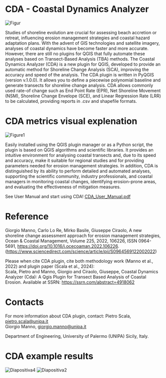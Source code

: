 # CDA - Coastal Dynamics Analyzer
![Figur](https://github.com/user-attachments/assets/3914ae28-8b7e-4566-9f8b-86da9b415280)


Studies of shoreline evolution are crucial for assessing beach accretion or retreat, influencing erosion 
management strategies and coastal hazard adaptation plans. With the advent of GIS technologies and 
satellite imagery, analyses of coastal dynamics have become faster and more accurate. However, there 
are still no plugins for QGIS that fully automate these analyses based on Transect-Based Analysis (TBA) 
methods. 
The Coastal Dynamics Analyzer (CDA) is a new plugin for QGIS, developed to provide an automatic 
method for Shoreline Change Analysis (SCA), improving the accuracy and speed of the analysis. 
The CDA plugin is written in PyQGIS (version v.1.0.0). It allows you to define a piecewise polynomial 
baseline and generate transects for shoreline change analysis. CDA allows commonly used rate-of
change such as End Point Rate (EPR), Net Shoreline Movement (NSM), Shoreline Change Envelope 
(SCE), and Linear Regression Rate (LRR) to be calculated, providing reports in .csv and shapefile 
formats. 
# CDA metrics visual explenation
![Figure1](https://github.com/user-attachments/assets/97a2c332-2dda-4423-a63b-db17efdaf7b8)

Easily installed using the QGIS plugin manager or as a Python script, the plugin is based on QGIS 
algorithms and scientific libraries. It provides an intuitive environment for analysing coastal transects 
and, due to its speed and accuracy, make it suitable for regional studies and for providing parameters 
needed for erosion management strategies. In addition, CDA is distinguished by its ability to perform 
detailed and automated analyses, supporting the scientific community, industry professionals, and coastal 
managers in monitoring coastal changes, identifying erosion-prone areas, and evaluating the 
effectiveness of mitigation measures.

See User Manual and start using CDA!
[CDA_User_Manual.pdf](https://github.com/user-attachments/files/16799934/CDA_User_Manual.pdf)


# Reference 
Giorgio Manno, Carlo Lo Re, Mirko Basile, Giuseppe Ciraolo, A new shoreline change assessment 
approach for erosion management strategies, Ocean & Coastal Management, Volume 225, 2022, 106226, 
ISSN 
0964-5691, 
https://doi.org/10.1016/j.ocecoaman.2022.106226. 
(https://www.sciencedirect.com/science/article/pii/S0964569122002022)  

Please when cite CDA plugin, cite both methodology work (Manno et al., 2022) and plugin 
paper (Scala et al., 2024):  
Scala, Pietro and Manno, Giorgio and Ciraolo, Giuseppe, Coastal Dynamics Analyzer (Cda): A Qgis Plugin for Transect Based Analysis of Coastal Erosion. Available at SSRN: https://ssrn.com/abstract=4918062

# Contacts 
For more information about CDA plugin, contact: 
Pietro Scala, pietro.scala@unipa.it  
Giorgio Manno, giorgio.manno@unipa.it

Department of Engineering, University of Palermo (UNIPA) Sicily, Italy. 

# CDA example results
![Diapositiva4](https://github.com/user-attachments/assets/c8aac220-931b-4f59-8978-7706375e5fdd)
![Diapositiva2](https://github.com/user-attachments/assets/2d2bc111-343a-45c0-aeb9-e2663e09373c)

